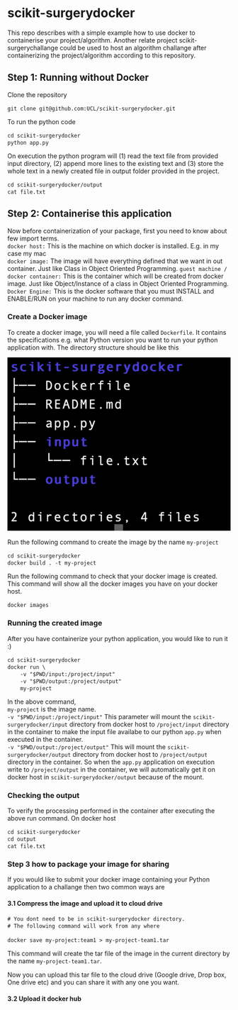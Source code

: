 # scikit-surgerydocker
This repo describes with a simple example how to use docker to containerise your project/algorithm. Another relate project scikit-surgerychallange could be used to host an algorithm challange after containerizing the project/algorithm according to this repository.  

## Step 1: Running without Docker

Clone the repository
```
git clone git@github.com:UCL/scikit-surgerydocker.git
```
To run the python code
```
cd scikit-surgerydocker
python app.py
```
On execution the python program will (1) read the text file from provided input directory, (2) append more lines to the existing text and (3) store the whole text in a newly created file in output folder provided in the project. 
```
cd scikit-surgerydocker/output
cat file.txt
```


## Step 2: Containerise this application

Now before containerization of your package, first you need to know about few import terms.    
`docker host:` This is the machine on which docker is installed. E.g. in my case my mac     
`docker image:` The image will have everything defined that we want in out container. Just like Class in Object Oriented Programming.
`guest machine / docker container:` This is the container which will be created from docker image. Just like Object/Instance of a class in Object Oriented Programming.
`Docker Engine:` This is the docker software that you must INSTALL and ENABLE/RUN on your machine to run any docker command.

### Create a Docker image
To create a docker image, you will need a file called `Dockerfile`. It contains the specifications e.g. what Python version you want to run your python application with.
The directory structure should be like this 

![Directory Structure](./images/directory-structure.png)


Run the following command to create the image by the name `my-project`
```
cd scikit-surgerydocker
docker build . -t my-project
```
Run the following command to check that your docker image is created.
This command will show all the docker images you have on your docker host.
```
docker images
```

### Running the created image
After you have containerize your python application, you would like to run it :)
```
cd scikit-surgerydocker
docker run \
    -v "$PWD/input:/project/input" 
    -v "$PWD/output:/project/output" 
    my-project
```
In the above command,      
`my-project` is the image name.     
`-v "$PWD/input:/project/input"` This parameter will mount the `scikit-surgerydocker/input` directory from docker host to `/project/input` directory in the container to make the input file availabe to our python `app.py` when executed in the container.      
`-v "$PWD/output:/project/output"` This will mount the `scikit-surgerydocker/output` directory from docker host to `/project/output` directory in the container. So when the `app.py` application on execution write to `/project/output` in the container, we will automatically get it on docker host in `scikit-surgerydocker/output` because of the mount.

### Checking the output
To verify the processing performed in the container after executing the above run command. On docker host
```
cd scikit-surgerydocker
cd output
cat file.txt
```

### Step 3 how to package your image for sharing
If you would like to submit your docker image containing your Python application to a challange then two common ways are

#### 3.1 Compress the image and upload it to cloud drive
```
# You dont need to be in scikit-surgerydocker directory. 
# The following command will work from any where

docker save my-project:team1 > my-project-team1.tar
```
This command will create the tar file of the image in the current directory by the name `my-project-team1.tar`.   

Now you can upload this tar file to the cloud drive (Google drive, Drop box, One drive etc) and you can share it with any one you want.

#### 3.2 Upload it docker hub










